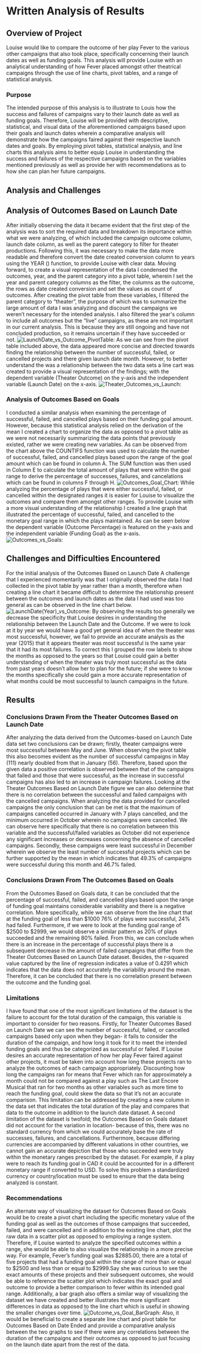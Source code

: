 # Written Analysis of Results

## Overview of Project
Louise would like to compare the outcome of her play Fever to the various other campaigns that also took place, 
specifically concerning their launch dates as well as funding goals. This analysis will provide Louise with an analytical 
understanding of how Fever placed amongst other theatrical campaigns through the use of line charts, pivot tables, and a range of statistical analysis.  

### Purpose
The intended purpose of this analysis is to illustrate to Louis how the success and failures of campaigns vary to their launch date as well as funding goals. 
Therefore, Louise will be provided with descriptive, statistical, and visual data of the aforementioned campaigns based upon their goals and launch dates 
wherein a comparative analysis will demonstrate how the campaigns faired against their respective launch dates and goals. By employing pivot tables, 
statistical analysis, and line charts this analysis aims to better equip Louise in understanding the success and failures of the respective campaigns based 
on the variables mentioned previously as well as provide her with recommendations as to how she can plan her future campaigns.  

## Analysis and Challenges
## Analysis of Outcomes Based on Launch Date
After initially observing the data it became evident that the first step of the analysis was to sort the required data and breakdown its importance within 
what we were analyzing, of which included the campaign outcome column, launch date column, as well as the parent category to filter for theater productions. 
Following this, it was necessary to make the data more readable and therefore convert the date created conversion column to years using the YEAR () function,
to provide Louise with clear data. Moving forward, to create a visual representation of the data I condensed the outcomes, year, and the parent category into 
a pivot table, wherein I set the year and parent category columns as the filter, the columns as the outcome, the rows as date created conversion and set the 
values as count of outcomes. After creating the pivot table from these variables, I filtered the parent category to “theater”, the purpose of which was to 
summarize the large amount of data I was analyzing and discount the campaigns we weren’t necessary for the intended analysis. I also filtered the year's column 
to include all outcomes but the “live” campaigns, as these are not important in our current analysis. This is because they are still ongoing and have not 
concluded production, so it remains uncertain if they have succeeded or not. 
![LaunchDate_vs_Outcome_PivotTable:](./Resources/Theater_Outcomes_vs_Launch.png)
As we can see from the pivot table included above, the data appeared more concise and directed towards finding the relationship between the number of successful,
failed, or cancelled projects and there given launch date month. However, to better understand the was a relationship between the two data sets a line cart was
created to provide a visual representation of the findings; with the dependent variable (Theater Outcome) on the y-axis and the independent variable (Launch Date)
on the x-axis.
![Theater_Outcomes_vs_Launch:](./Resources/Theater_Outcomes_vs_Launch.png)

### Analysis of Outcomes Based on Goals
I conducted a similar analysis when examining the percentage of successful, failed, and cancelled plays based on their funding goal amount. 
However, because this statistical analysis relied on the derivation of the mean I created a chart to organize the data as opposed to a pivot table as we 
were not necessarily summarizing the data points that previously existed, rather we were creating new variables.
As can be observed from the chart above the COUNTIFS function was used to calculate the number of successful, failed, and cancelled plays based upon the range
of the goal amount which can be found in column A. The SUM function was then used in Column E to calculate the total amount of plays that were within the goal 
range to derive the percentage of successes, failures, and cancelations which can be found in columns F through H.
![Outcomes_Goal_Chart:](./Resources/Outcomes_Goal_Chart.png)
While analyzing the percentage of plays that were either successful, failed, or cancelled within the designated ranges it is easier for Louise to visualize 
the outcomes and compare them amongst other ranges. To provide Louise with a more visual understanding of the relationship I created a line graph that illustrated 
the percentage of successful, failed, and cancelled to the monetary goal range in which the plays maintained. As can be seen below the dependent 
variable (Outcome Percentage) is featured on the y-axis and the independent variable (Funding Goal) as the x-axis.
![Outcomes_vs_Goals:](./Resources/Outcomes_vs_Goals.png)

## Challenges and Difficulties Encountered
For the initial analysis of the Outcomes Based on Launch Date A challenge that I experienced momentarily was that I originally observed the data I had 
collected in the pivot table by year rather than a month, therefore when creating a line chart it became difficult to determine the relationship present
between the outcomes and launch dates as the data I had used was too general as can be observed in the line chart below.
![LaunchDate(Year)_vs_Outcome:](./Resources/LaunchDate(Year)_vs_Outcome.png)
By observing the results too generally we decrease the specificity that Louise desires in understanding the relationship between the Launch Date and the Outcome.
If we were to look at it by year we would have a good yet general idea of when the theater was most successful, however, we fail to provide an accurate 
analysis as the year (2015) that it appears theater was most successful is the same year that it had its most failures. To correct this I grouped the row 
labels to show the months as opposed to the years so that Louise could gain a better understanding of when the theater was truly most successful as the data 
from past years doesn’t allow her to plan for the future; if she were to know the months specifically she could gain a more accurate representation of what 
months could be most successful to launch campaigns in the future.

## Results
### Conclusions Drawn From the Theater Outcomes Based on Launch Date
After analyzing the data derived from the Outcomes-based on Launch Date data set two conclusions can be drawn; firstly, theater campaigns were most 
successful between May and June. When observing the pivot table this also becomes evident as the number of successful campaigns in May (111) nearly 
doubled from that in January (56). Therefore, based upon the given data a positive correlation is observed between that of the campaigns that failed and 
those that were successful, as the increase in successful campaigns has also led to an increase in campaign failures. Looking at the Theater Outcomes Based 
on Launch Date figure we can also determine that there is no correlation between the successful and failed campaigns with the cancelled campaigns. 
When analyzing the data provided for cancelled campaigns the only conclusion that can be met is that the maximum of campaigns cancelled occurred in January
with 7 plays cancelled, and the minimum occurred in October wherein no campaigns were cancelled. We can observe here specifically that there is no correlation 
between this variable and the successful/failed variables as October did not experience any significant increases or decreases concerning the absence of 
cancelled campaigns. Secondly, these campaigns were least successful in December wherein we observe the least number of successful projects which can be
further supported by the mean in which indicates that 49.3% of campaigns were successful during this month and 46.7% failed.

### Conclusions Drawn From The Outcomes Based on Goals 
From the Outcomes Based on Goals data, it can be concluded that the percentage of successful, failed, and cancelled plays based upon the range of
funding goal maintains considerable variability and there is a negative correlation. More specifically, while we can observe from the line chart that at 
the funding goal of less than $1000 76% of plays were successful, 24% had failed. Furthermore, if we were to look at the funding goal range of $2500 to $2999, 
we would observe a similar pattern as 20% of plays succeeded and the remaining 80% failed. From this, we can conclude when there is an increase in the percentage
of successful plays there is a subsequent decrease in the amount of failed campaigns that differ from the Theater Outcomes Based on Launch Date dataset. 
Besides, the r-squared value captured by the line of regression indicates a value of 0.4291 which indicates that the data does not accurately the variability
around the mean. Therefore, it can be concluded that there is no correlation present between the outcome and the funding goal.

### Limitations 
I have found that one of the most significant limitations of the dataset is the failure to account for the total duration of the campaign, this variable 
is important to consider for two reasons. Firstly, for Theater Outcomes Based on Launch Date we can see the number of successful, failed, or cancelled 
campaigns based only upon when they began- it fails to consider the duration of the campaign, and how long it took for it to meet the intended funding goals 
and thus be categorized as successful or failed. If Louise desires an accurate representation of how her play Fever faired against other projects, it must be 
taken into account how long these projects ran to analyze the outcomes of each campaign appropriately. Discounting how long the campaigns ran for means 
that Fever which ran for approximately a month could not be compared against a play such as The Last Encore Musical that ran for two months as other variables
such as more time to reach the funding goal, could skew the data so that it’s not an accurate comparison. This limitation can be addressed by creating a 
new column in the data set that indicates the total duration of the play and compares that data to the outcome in addition to the launch date dataset.
A second limitation of the dataset is twofold; the Outcomes Based on Goals dataset did not account for the variation in location- because of this, there 
was no standard currency from which we could accurately base the rate of successes, failures, and cancellations. Furthermore, because differing currencies
are accompanied by different valuations in other countries, we cannot gain an accurate depiction that those who succeeded were truly within the monetary
ranges prescribed by the dataset. For example, if a play were to reach its funding goal in CAD it could be accounted for in a different monetary range if 
converted to USD. To solve this problem a standardized currency or country/location must be used to ensure that the data being analyzed is constant.

### Recommendations 
An alternate way of visualizing the dataset for Outcomes Based on Goals would be to create a pivot chart including the specific monetary value of the funding 
goal as well as the outcomes of those campaigns that succeeded, failed, and were cancelled and in addition to the existing line chart, plot the raw data in 
a scatter plot as opposed to employing a range system. Therefore, if Louise wanted to analyze the specified outcomes within a range, she would be able to 
also visualize the relationship in a more precise way. For example, Fever’s funding goal was $2885.00, there are a total of five projects that had a funding 
goal within the range of more than or equal to $2500 and less than or equal to $2999.Say she was curious to see the exact amounts of these projects and their
subsequent outcomes, she would be able to reference the scatter plot which indicates the exact goal and outcome to provide a better comparison to fever within 
its intended goal range. Additionally, a bar graph also offers a similar way of visualizing the dataset we have created and better illustrates the more 
significant differences in data as opposed to the line chart which is useful in showing the smaller changes over time.
![Outcome_vs_Goal_BarGraph:](./Resources/Outcome_vs_Goal_BarGraph.png)
Also, it would be beneficial to create a separate line chart and pivot table for Outcomes Based on Date Ended and provide a comparative analysis between 
the two graphs to see if there were any correlations between the duration of the campaigns and their outcomes as opposed to just focusing on the launch 
date apart from the rest of the data.
